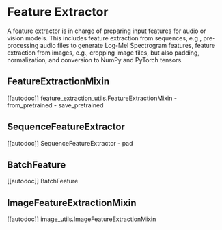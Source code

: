<!--Copyright 2021 The HuggingFace Team. All rights reserved.

Licensed under the Apache License, Version 2.0 (the "License"); you may not use this file except in compliance with
the License. You may obtain a copy of the License at

http://www.apache.org/licenses/LICENSE-2.0

Unless required by applicable law or agreed to in writing, software distributed under the License is distributed on
an "AS IS" BASIS, WITHOUT WARRANTIES OR CONDITIONS OF ANY KIND, either express or implied. See the License for the
specific language governing permissions and limitations under the License.

⚠️ Note that this file is in Markdown but contain specific syntax for our doc-builder (similar to MDX) that may not be
rendered properly in your Markdown viewer.

-->

# Feature Extractor

A feature extractor is in charge of preparing input features for audio or vision models. This includes feature extraction from sequences, e.g., pre-processing audio files to generate Log-Mel Spectrogram features, feature extraction from images, e.g., cropping image files, but also padding, normalization, and conversion to NumPy and PyTorch tensors.


## FeatureExtractionMixin

[[autodoc]] feature_extraction_utils.FeatureExtractionMixin
    - from_pretrained
    - save_pretrained

## SequenceFeatureExtractor

[[autodoc]] SequenceFeatureExtractor
    - pad

## BatchFeature

[[autodoc]] BatchFeature

## ImageFeatureExtractionMixin

[[autodoc]] image_utils.ImageFeatureExtractionMixin
